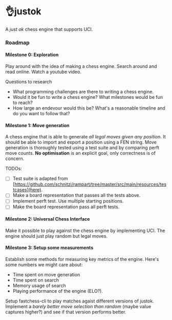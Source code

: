 # 👌justok
A _just ok_ chess engine that supports UCI. 

### Roadmap
#### Milestone 0: Exploration
Play around with the idea of making a chess engine. Search around and read online. Watch a youtube video.

Questions to research
- What programming challenges are there to writing a chess engine.
- Would it be fun to write a chess engine? What milestones would be fun to reach?
- How large an endevour would this be? What's a reasonable timeline and do you want to follow that?

#### Milestone 1: Move generation
A chess engine that is able to generate _all legal moves given any position_.
It should be able to import and export a position using a FEN string.
Move generation is thoroughly tested using a test suite and by comparing perft move counts.
**No optimisation** is an explicit goal, only correctness is of concern.

TODOs:
- [ ] Test suite is adapted from [https://github.com/schnitzi/rampart/tree/master/src/main/resources/testcases](here).
- [ ] Make a board representation that passes all the tests above.
- [ ] Implement perft test. Use multiple starting positions.
- [ ] Make the board representation pass all perft tests.

#### Milestone 2: Universal Chess Interface
Make it possible to play against the chess engine by implementing UCI. The engine should just play random but legal moves. 

#### Milestone 3: Setup some measurements
Establish some methods for measuring key metrics of the engine. Here's some numbers we might care about:
- Time spent on move generation
- Time spent on search
- Memory usage of search
- Playing performance of the engine (ELO?).

Setup fastchess-cli to play matches agaist different versions of justok.
Implement a _barely better move selection than random_ (maybe value captures higher?) and see if that version performs better.
